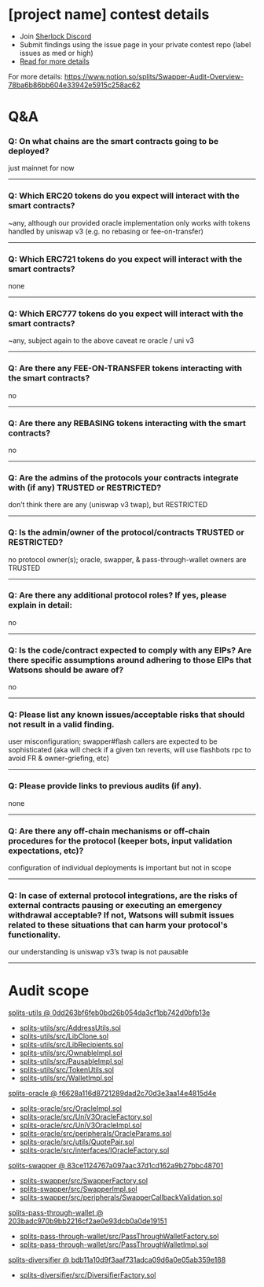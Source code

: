 
# [project name] contest details

- Join [Sherlock Discord](https://discord.gg/MABEWyASkp)
- Submit findings using the issue page in your private contest repo (label issues as med or high)
- [Read for more details](https://docs.sherlock.xyz/audits/watsons)


For more details:  https://www.notion.so/splits/Swapper-Audit-Overview-78ba6b86bb604e33942e5915c258ac62

# Q&A

### Q: On what chains are the smart contracts going to be deployed?
 just mainnet for now
___

### Q: Which ERC20 tokens do you expect will interact with the smart contracts? 
 ~any, although our provided oracle implementation only works with tokens handled by uniswap v3 (e.g. no rebasing or fee-on-transfer)
___

### Q: Which ERC721 tokens do you expect will interact with the smart contracts? 
 none
___

### Q: Which ERC777 tokens do you expect will interact with the smart contracts? 
 ~any, subject again to the above caveat re oracle / uni v3
___

### Q: Are there any FEE-ON-TRANSFER tokens interacting with the smart contracts?

 no
___

### Q: Are there any REBASING tokens interacting with the smart contracts?

 no
___

### Q: Are the admins of the protocols your contracts integrate with (if any) TRUSTED or RESTRICTED?
 don’t think there are any (uniswap v3 twap), but RESTRICTED
___

### Q: Is the admin/owner of the protocol/contracts TRUSTED or RESTRICTED?
 no protocol owner(s); oracle, swapper, & pass-through-wallet owners are TRUSTED
___

### Q: Are there any additional protocol roles? If yes, please explain in detail:
 no
___

### Q: Is the code/contract expected to comply with any EIPs? Are there specific assumptions around adhering to those EIPs that Watsons should be aware of?
 no
___

### Q: Please list any known issues/acceptable risks that should not result in a valid finding.
 user misconfiguration; swapper#flash callers are expected to be sophisticated (aka will check if a given txn reverts, will use flashbots rpc to avoid FR & owner-griefing, etc)
___

### Q: Please provide links to previous audits (if any).
 none
___

### Q: Are there any off-chain mechanisms or off-chain procedures for the protocol (keeper bots, input validation expectations, etc)?
 configuration of individual deployments is important but not in scope
___

### Q: In case of external protocol integrations, are the risks of external contracts pausing or executing an emergency withdrawal acceptable? If not, Watsons will submit issues related to these situations that can harm your protocol's functionality.
our understanding is uniswap v3’s twap is not pausable
___



# Audit scope


[splits-utils @ 0dd263bf6feb0bd26b054da3cf1bb742d0bfb13e](https://github.com/0xSplits/splits-utils/tree/0dd263bf6feb0bd26b054da3cf1bb742d0bfb13e)
- [splits-utils/src/AddressUtils.sol](splits-utils/src/AddressUtils.sol)
- [splits-utils/src/LibClone.sol](splits-utils/src/LibClone.sol)
- [splits-utils/src/LibRecipients.sol](splits-utils/src/LibRecipients.sol)
- [splits-utils/src/OwnableImpl.sol](splits-utils/src/OwnableImpl.sol)
- [splits-utils/src/PausableImpl.sol](splits-utils/src/PausableImpl.sol)
- [splits-utils/src/TokenUtils.sol](splits-utils/src/TokenUtils.sol)
- [splits-utils/src/WalletImpl.sol](splits-utils/src/WalletImpl.sol)

[splits-oracle @ f6628a116d8721289dad2c70d3e3aa14e4815d4e](https://github.com/0xSplits/splits-oracle/tree/f6628a116d8721289dad2c70d3e3aa14e4815d4e)
- [splits-oracle/src/OracleImpl.sol](splits-oracle/src/OracleImpl.sol)
- [splits-oracle/src/UniV3OracleFactory.sol](splits-oracle/src/UniV3OracleFactory.sol)
- [splits-oracle/src/UniV3OracleImpl.sol](splits-oracle/src/UniV3OracleImpl.sol)
- [splits-oracle/src/peripherals/OracleParams.sol](splits-oracle/src/peripherals/OracleParams.sol)
- [splits-oracle/src/utils/QuotePair.sol](splits-oracle/src/utils/QuotePair.sol)
- [splits-oracle/src/interfaces/IOracleFactory.sol](splits-oracle/src/interfaces/IOracleFactory.sol)

[splits-swapper @ 83ce1124767a097aac37d1cd162a9b27bbc48701](https://github.com/0xSplits/splits-swapper/tree/83ce1124767a097aac37d1cd162a9b27bbc48701)
- [splits-swapper/src/SwapperFactory.sol](splits-swapper/src/SwapperFactory.sol)
- [splits-swapper/src/SwapperImpl.sol](splits-swapper/src/SwapperImpl.sol)
- [splits-swapper/src/peripherals/SwapperCallbackValidation.sol](splits-swapper/src/peripherals/SwapperCallbackValidation.sol)

[splits-pass-through-wallet @ 203badc970b9bb2216cf2ae0e93dcb0a0de19151](https://github.com/0xSplits/splits-pass-through-wallet/tree/203badc970b9bb2216cf2ae0e93dcb0a0de19151)
- [splits-pass-through-wallet/src/PassThroughWalletFactory.sol](splits-pass-through-wallet/src/PassThroughWalletFactory.sol)
- [splits-pass-through-wallet/src/PassThroughWalletImpl.sol](splits-pass-through-wallet/src/PassThroughWalletImpl.sol)

[splits-diversifier @ bdb11a10d9f3aaf731adca09d6a0e05ab359e188](https://github.com/0xSplits/splits-diversifier/tree/bdb11a10d9f3aaf731adca09d6a0e05ab359e188)
- [splits-diversifier/src/DiversifierFactory.sol](splits-diversifier/src/DiversifierFactory.sol)





